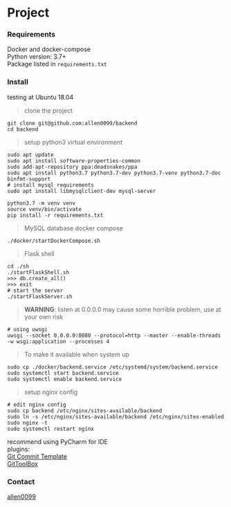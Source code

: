 # Project

### Requirements

Docker and docker-compose  
Python version: 3.7+  
Package listed in `requirements.txt`
    
### Install

testing at Ubuntu 18.04  
> clone the project
```shell script
git clone git@github.com:allen0099/backend
cd backend
```
> setup python3 virtual environment
```shell script
sudo apt update
sudo apt install software-properties-common
sudo add-apt-repository ppa:deadsnakes/ppa
sudo apt install python3.7 python3.7-dev python3.7-venv python3.7-doc binfmt-support
# install mysql requirements
sudo apt install libmysqlclient-dev mysql-server

python3.7 -m venv venv
source venv/bin/activate
pip install -r requirements.txt
```
> MySQL database docker compose
```shell script
./docker/startDockerCompose.sh
```
> Flask shell
```shell script
cd ./sh
./startFlaskShell.sh
>>> db.create_all()
>>> exit
# start the server
./startFlaskServer.sh
```
> **WARNING**: listen at 0.0.0.0 may cause some horrible problem, use at your own risk
```shell script
# using uwsgi
uwsgi --socket 0.0.0.0:8080 --protocol=http --master --enable-threads -w wsgi:application --processes 4
```
> To make it available when system up
```shell script
sudo cp ./docker/backend.service /etc/systemd/system/backend.service
sudo systemctl start backend.service
sudo systemctl enable backend.service
```
> setup nginx config
```shell script
# edit nginx config
sudo cp backend /etc/nginx/sites-available/backend
sudo ln -s /etc/nginx/sites-available/backend /etc/nginx/sites-enabled
sudo nginx -t
sudo systemctl restart nginx
```

recommend using PyCharm for IDE  
plugins:  
[Git Commit Template](https://plugins.jetbrains.com/plugin/9861-git-commit-template/)  
[GitToolBox](https://plugins.jetbrains.com/plugin/index?xmlId=zielu.gittoolbox)

### Contact

[allen0099](https://t.me/allen0099)
